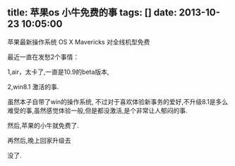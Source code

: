 title: 苹果os 小牛免费的事
tags: []
date: 2013-10-23 10:05:00
---

苹果最新操作系统 OS X Mavericks 对全线机型免费

最近一直在发愁2个事情：

1,air，太卡了,一直是10.9的beta版本,

2,win8.1 激活的事.
<!--more-->
虽然本子自带了win的操作系统, 不过对于喜欢体验新事务的爱好,不升级8.1是多么难受的事,虽然感觉体验一般,但是都没激活,是个非常让人郁闷的事.

然后,苹果的小牛就免费了.

再然后,晚上回家升级去

没了.
